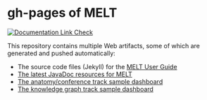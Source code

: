 # gh-pages of MELT
[![Documentation Link Check](https://github.com/dwslab/melt/actions/workflows/documentation_check.yml/badge.svg)](https://github.com/dwslab/melt/actions/workflows/documentation_check.yml)

This repository contains multiple Web artifacts, some of which are generated and pushed automatically:
- The source code files (Jekyll) for the [MELT User Guide](https://dwslab.github.io/melt/)
- <a href="https://dwslab.github.io/melt/javadoc_latest/index.html">The latest JavaDoc resources for MELT</a>
- <a href="https://dwslab.github.io/melt/anatomy_conference_dashboard.html">The anatomy/conference track sample dashboard</a>
- <a href="https://dwslab.github.io/melt/knowledge_graph_dashboard.html">The knowledge graph track sample dashboard</a>
